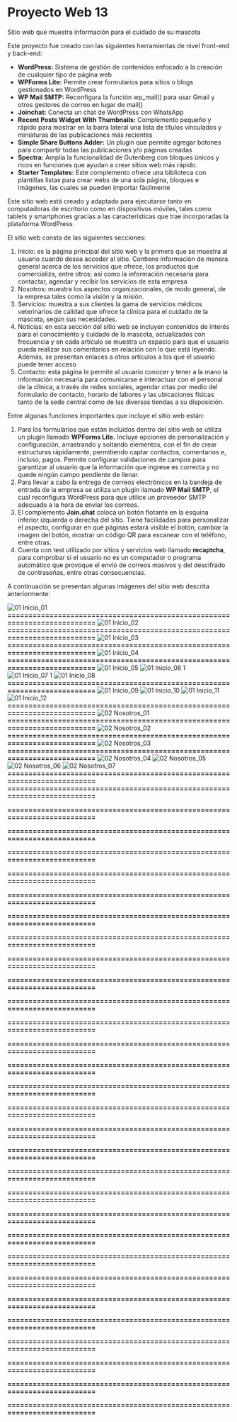 # Proyecto Web 13

Sitio web que muestra información para el cuidado de su mascota

Este proyecto fue creado con las siguientes herramientas de nivel front-end y back-end:

- **WordPress:**	Sistema de gestión de contenidos enfocado a la creación de cualquier tipo de página web
- **WPForms Lite:**	Permite crear formularios para sitios o blogs gestionados en WordPress
- **WP Mail SMTP:**	Reconfigura la función wp_mail() para usar Gmail y otros gestores de correo en lugar de mail() 
- **Joinchat:**	Conecta un chat de WordPress con WhatsApp
- **Recent Posts Widget With Thumbnails:**	Complemento pequeño y rápido para mostrar en la barra lateral una lista de títulos vinculados y miniaturas de las publicaciones más recientes
- **Simple Share Buttons Adder:**	Un plugin que permite agregar botones para compartir todas las publicaciones y/o páginas creadas
- **Spectra:**	Amplía la funcionalidad de Gutenberg con bloques únicos y ricos en funciones que ayudan a crear sitios web más rápido.
- **Starter Templates:**	Este complemento ofrece una biblioteca con plantillas listas para crear webs de una sola página, bloques e imágenes, las cuales se pueden importar fácilmente

Este sitio web está creado y adaptado para ejecutarse tanto en computadoras de escritorio como en dispositivos móviles, tales como tablets y smartphones gracias a las características que trae incorporadas la plataforma WordPress.

El sitio web consta de las siguientes secciones:

1.	Inicio: es la página principal del sitio web y la primera que se muestra al usuario cuando desea acceder al sitio. Contiene información de manera general acerca de los servicios que ofrece, los productos que comercializa, entre otros; así como la información necesaria para contactar, agendar y recibir los servicios de esta empresa
2.	Nosotros: muestra los aspectos organizacionales, de modo general, de la empresa tales como la visión y la misión.
3.	Servicios: muestra a sus clientes la gama de servicios médicos veterinarios de calidad que ofrece la clínica para el cuidado de la mascota, según sus necesidades.
4.	Noticias: en esta sección del sitio web se incluyen contenidos de interés para el conocimiento y cuidado de la mascota, actualizados con frecuencia y en cada artículo se muestra un espacio para que el usuario pueda realizar sus comentarios en relación con lo que está leyendo. Además, se presentan enlaces a otros artículos a los que el usuario puede tener acceso 
5.	Contacto: esta página le permite al usuario conocer y tener a la mano la información necesaria para comunicarse e interactuar con el personal de la clínica, a través de redes sociales, agendar citas por medio del formulario de contacto, horario de labores y las ubicaciones físicas tanto de la sede central como de las diversas tiendas a su disposición.

Entre algunas funciones importantes que incluye el sitio web están:

1.	Para los formularios que están incluidos dentro del sitio web se utiliza un plugin llamado **WPForms Lite.** Incluye opciones de personalización y configuración, arrastrando y soltando elementos, con el fin de crear estructuras rápidamente, permitiendo captar contactos, comentarios e, incluso, pagos. Permite configurar validaciones de campos para garantizar al usuario que la información que ingrese es correcta y no quede ningún campo pendiente de llenar. 
2.	Para llevar a cabo la entrega de correos electrónicos en la bandeja de entrada de la empresa se utiliza un plugin llamado **WP Mail SMTP**, el cual reconfigura WordPress para que utilice un proveedor SMTP adecuado a la hora de enviar los correos.
3.	El complemento **Join.chat** coloca un botón flotante en la esquina inferior izquierda o derecha del sitio. Tiene facilidades para personalizar el aspecto, configurar en qué páginas estará visible el botón, cambiar la imagen del botón, mostrar un código QR para escanear con el teléfono, entre otras. 
4.	Cuenta con test utilizado por sitios y servicios web llamado **recaptcha**, para comprobar si el usuario no es un computador o programa automático que provoque el envío de correos masivos y del descifrado de contraseñas, entre otras consecuencias.

A continuación se presentan algunas imágenes del sitio web descrita anteriormente:

![01  Inicio_01](https://github.com/user-attachments/assets/78382f7b-b40b-47ba-9d90-35ccacaf10c3)
**==========================================================================**
![01  Inicio_02](https://github.com/user-attachments/assets/43fa8271-d772-44b3-96a8-4a3eae86d8bb)
**==========================================================================**
![01  Inicio_03](https://github.com/user-attachments/assets/5c730e84-f7f4-4d99-80b5-05eb2a42d4bb)
**==========================================================================**
![01  Inicio_04](https://github.com/user-attachments/assets/e7eb72e4-017b-412e-96fb-41247f53a35f)
**==========================================================================**
![01  Inicio_05](https://github.com/user-attachments/assets/c147bc9f-96a8-40a7-9140-69a86c364db1)          ![01  Inicio_06 1](https://github.com/user-attachments/assets/6b0705e5-9239-4861-bc88-e32cb85335cf)
![01  Inicio_07 1](https://github.com/user-attachments/assets/e8556f48-08fa-4e9f-b67e-c0bed872b50e)          ![01  Inicio_08](https://github.com/user-attachments/assets/3ab19ecd-cebe-4c47-a2b7-f69f1376b137)
**==========================================================================**
![01  Inicio_09](https://github.com/user-attachments/assets/c6b163cf-6ab0-49c1-bb5f-32b3d630b440)          ![01  Inicio_10](https://github.com/user-attachments/assets/43dfe47e-62f5-40f6-991f-dbf9c8f24e46)
![01  Inicio_11](https://github.com/user-attachments/assets/73e13350-ebe3-402c-80de-776e8e1923c3)          ![01  Inicio_12](https://github.com/user-attachments/assets/f49870da-586e-42eb-bc9a-365f5f622514)
**==========================================================================**
![02  Nosotros_01](https://github.com/user-attachments/assets/3d169dc9-22c2-43f0-824e-d40b4add037d)
**==========================================================================**
![02  Nosotros_02](https://github.com/user-attachments/assets/463b7eec-746f-4b9e-828d-447d9fe67bf7)
**==========================================================================**
![02  Nosotros_03](https://github.com/user-attachments/assets/1b348025-8ab5-45f6-9b89-2cd1f10c9cec)
**==========================================================================**
![02  Nosotros_04](https://github.com/user-attachments/assets/49d10406-b6cf-455b-9b5a-f15defd621e4)          ![02  Nosotros_05](https://github.com/user-attachments/assets/276f71b0-1549-4772-a77d-f8e3c9013094)
![02  Nosotros_06](https://github.com/user-attachments/assets/e7b21820-4027-47cd-bd01-3f889d5b0e62)          ![02  Nosotros_07](https://github.com/user-attachments/assets/d078f148-5981-4778-809f-fb5a797dd27e)
**==========================================================================**
**==========================================================================**

**==========================================================================**

**==========================================================================**

**==========================================================================**

**==========================================================================**

**==========================================================================**

**==========================================================================**

**==========================================================================**

**==========================================================================**

**==========================================================================**

**==========================================================================**

**==========================================================================**

**==========================================================================**

**==========================================================================**

**==========================================================================**

**==========================================================================**

**==========================================================================**

**==========================================================================**

**==========================================================================**

**==========================================================================**

**==========================================================================**

**==========================================================================**

**==========================================================================**

**==========================================================================**

**==========================================================================**

**==========================================================================**

**==========================================================================**

**==========================================================================**

**==========================================================================**

**==========================================================================**

